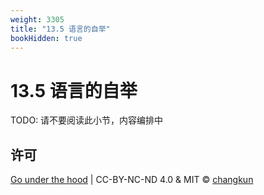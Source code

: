 ```yaml
---
weight: 3305
title: "13.5 语言的自举"
bookHidden: true
---
```


# 13.5 语言的自举

TODO: 请不要阅读此小节，内容编排中

## 许可

[Go under the hood](https://github.com/changkun/go-under-the-hood) | CC-BY-NC-ND 4.0 & MIT &copy; [changkun](https://changkun.de)